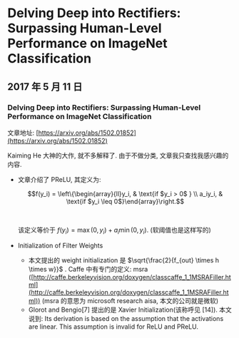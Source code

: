 # Delving Deep into Rectifiers: Surpassing Human-Level Performance on ImageNet Classification

## 2017 年 5 月 11 日

### Delving Deep into Rectifiers: Surpassing Human-Level Performance on ImageNet Classification

文章地址: [https://arxiv.org/abs/1502.01852](https://arxiv.org/abs/1502.01852)

Kaiming He 大神的大作, 就不多解释了. 由于不做分类, 文章我只查找我感兴趣的内容. 

+   文章介绍了 PReLU, 其定义为: 

    $$f(y_i) = \left\{\begin{array}{ll}y_i, & \text{if $y_i > 0$ } \\ a_iy_i, & \text{if $y_i \leq 0$}\end{array}\right.$$

    ​

    该定义等价于 $f(y_i) = \max(0, y_i) + a_i\min(0, y_i)$. (软阈值也是这样写的)

+   Initialization of Filter Weights 

    +   本文提出的 weight initialization 是 $\sqrt{\frac{2}{f_{out} \times h \times w}}$ . Caffe 中有专门的定义: msra ([http://caffe.berkeleyvision.org/doxygen/classcaffe_1_1MSRAFiller.html](http://caffe.berkeleyvision.org/doxygen/classcaffe_1_1MSRAFiller.html)) (msra 的意思为 microsoft research aisa, 本文的公司就是微软)
    +   Glorot and Bengio[7] 提出的是 Xavier Initialization(该称呼见 [14]). 本文说到: Its derivation is based on the assumption that the activations are linear. This assumption is invalid for ReLU and PReLU.